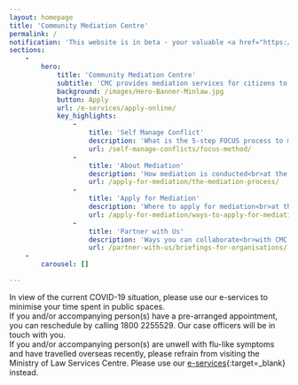 ```yaml
---
layout: homepage
title: 'Community Mediation Centre'
permalink: /
notification: 'This website is in beta - your valuable <a href="https://www.google.com">feedback</a> will help us in improving it.'
sections:
    -
        hero:
            title: 'Community Mediation Centre'
            subtitle: 'CMC provides mediation services for citizens to resolve relational, community and social disputes'
            background: /images/Hero-Banner-Minlaw.jpg
            button: Apply
            url: /e-services/apply-online/
            key_highlights:
                -
                    title: 'Self Manage Conflict'
                    description: 'What is the 5-step FOCUS process to manage conflict'
                    url: /self-manage-conflicts/focus-method/
                -
                    title: 'About Mediation'
                    description: 'How mediation is conducted<br>at the CMC'
                    url: /apply-for-mediation/the-mediation-process/
                -
                    title: 'Apply for Mediation'
                    description: 'Where to apply for mediation<br>at the CMC'
                    url: /apply-for-mediation/ways-to-apply-for-mediation/
                -
                    title: 'Partner with Us'
                    description: 'Ways you can collaborate<br>with CMC'
                    url: /partner-with-us/briefings-for-organisations/
    -
        carousel: []

---
```



<!-- Type your notification here - the notification bar will not appear if this is empty. For other changes, refer to _data/homepage.yml to edit the homepage -->
In view of the current COVID-19 situation, please use our e-services to minimise your time spent in public spaces. <br>If you and/or accompanying person(s) have a pre-arranged appointment, you can reschedule by calling 1800 2255529. Our case officers will be in touch with you.<br>If you and/or accompanying person(s) are unwell with flu-like symptoms and have travelled overseas recently, please refrain from visiting the Ministry of Law Services Centre. Please use our [e-services](https://www.mlaw.gov.sg/e-services){:target=_blank} instead.
